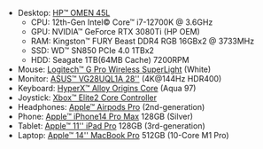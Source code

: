 - Desktop: [HP™ OMEN 45L](https://www.omen.com/us/en/desktops/omen-45l.html)
  - CPU: 12th-Gen Intel© Core™ i7-12700K @ 3.6GHz
  - GPU: NVIDIA™ GeForce RTX 3080Ti (HP OEM)
  - RAM: Kingston™ FURY Beast DDR4 RGB 16GBx2 @ 3733MHz
  - SSD: WD™ SN850 PCIe 4.0 1TBx2
  - HDD: Seagate 1TB(64MB Cache) 7200RPM
- Mouse: [Logitech™ G Pro Wireless SuperLight](https://www.logitechg.com/en-us/products/gaming-mice/pro-x-superlight-wireless-mouse.910-005940.html) (White)
- Monitor: [ASUS™ VG28UQL1A 28''](https://www.asus.com/us/displays-desktops/monitors/tuf-gaming/tuf-gaming-vg28uql1a/) (4K@144Hz HDR400)
- Keyboard: [HyperX™ Alloy Origins Core](https://hyperx.com/products/hyperx-alloy-origins-core-mechanical-gaming-keyboard?loc=US&variant=41077971288221) (Aqua 97)
- Joystick: [Xbox™ Elite2 Core Controller](https://www.xbox.com/en-US/accessories/controllers/xbox-elite-wireless-controller-series-2-core)
- Headphones: [Apple™ Airpods Pro](https://www.apple.com/airpods-pro/) (2nd-generation)
- Phone: [Apple™ iPhone14 Pro Max](https://www.apple.com/iphone-14-pro/) 128GB (Silver)
- Tablet: [Apple™ 11'' iPad Pro](https://www.apple.com/ipad-pro/) 128GB (3rd-generation)
- Laptop: [Apple™ 14'' MacBook Pro](https://www.apple.com/macbook-pro/) 512GB (10-Core M1 Pro)
